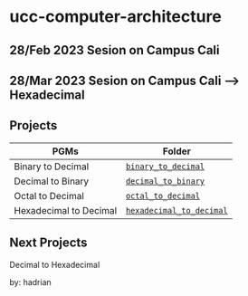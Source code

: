 # ucc-computer-architecture

## 28/Feb 2023 Sesion on Campus Cali
## 28/Mar 2023 Sesion on Campus Cali --> Hexadecimal

## Projects

|PGMs                  |Folder                                              |
|----------------------|----------------------------------------------------|
|Binary to Decimal     |[`binary_to_decimal`](./binary_to_decimal)          |
|Decimal to Binary     |[`decimal_to_binary`](./decimal_to_binary)          |
|Octal to Decimal      |[`octal_to_decimal`](./octal_to_decimal)            |
|Hexadecimal to Decimal|[`hexadecimal_to_decimal`](./hexadecimal_to_decimal)|

## Next Projects
Decimal to Hexadecimal

by: hadrian
